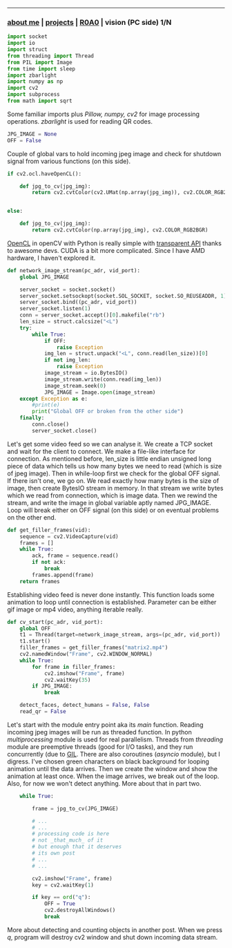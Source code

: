 * * *
### [about me](https://abradaric.me)   |   [projects](./projects.html) | [R0A0](./r0a0.html)   |   vision (PC side) 1/N


```python
import socket
import io
import struct
from threading import Thread
from PIL import Image
from time import sleep
import zbarlight
import numpy as np
import cv2
import subprocess
from math import sqrt
```

Some familiar imports plus _Pillow, numpy, cv2_ for image processing operations. _zbarlight_ is used for reading QR codes.

```python
JPG_IMAGE = None
OFF = False
```

Couple of global vars to hold incoming jpeg image and check for shutdown signal from various functions (on this side).

```python
if cv2.ocl.haveOpenCL():

    def jpg_to_cv(jpg_img):
        return cv2.cvtColor(cv2.UMat(np.array(jpg_img)), cv2.COLOR_RGB2BGR)


else:

    def jpg_to_cv(jpg_img):
        return cv2.cvtColor(np.array(jpg_img), cv2.COLOR_RGB2BGR)
```

[OpenCL](https://opencv.org/platforms/opencl.html) in openCV with Python is really simple with [transparent API](https://www.learnopencv.com/opencv-transparent-api/) thanks to awesome devs. CUDA is a bit more complicated. Since I have AMD hardware, I haven't explored it.

```python
def network_image_stream(pc_adr, vid_port):
    global JPG_IMAGE

    server_socket = socket.socket()
    server_socket.setsockopt(socket.SOL_SOCKET, socket.SO_REUSEADDR, 1)
    server_socket.bind((pc_adr, vid_port))
    server_socket.listen(1)
    conn = server_socket.accept()[0].makefile("rb")
    len_size = struct.calcsize("<L")
    try:
        while True:
            if OFF:
                raise Exception
            img_len = struct.unpack("<L", conn.read(len_size))[0]
            if not img_len:
                raise Exception
            image_stream = io.BytesIO()
            image_stream.write(conn.read(img_len))
            image_stream.seek(0)
            JPG_IMAGE = Image.open(image_stream)
    except Exception as e:
        #print(e)
        print("Global OFF or broken from the other side")
    finally:
        conn.close()
        server_socket.close()
```

Let's get some video feed so we can analyse it. We create a TCP socket and wait for the client to connect. We make a file-like interface for connection. As mentioned before, len\_size is little endian unsigned long piece of data which tells us how many bytes we need to read (which is size of jpeg image). Then in while-loop first we check for the global OFF signal. If there isn't one, we go on. We read exactly how many bytes is the size of image, then create BytesIO stream in memory. In that stream we write bytes which we read from connection, which is image data. Then we rewind the stream, and write the image in global variable aptly named JPG\_IMAGE. Loop will break either on OFF signal (on this side) or on eventual problems on the other end.


```python
def get_filler_frames(vid):
    sequence = cv2.VideoCapture(vid)
    frames = []
    while True:
        ack, frame = sequence.read()
        if not ack:
            break
        frames.append(frame)
    return frames
```

Establishing video feed is never done instantly. This function loads some animation to loop until connection is established. Parameter can be either gif image or mp4 video, anything iterable really.


```python
def cv_start(pc_adr, vid_port):
    global OFF
    t1 = Thread(target=network_image_stream, args=(pc_adr, vid_port))
    t1.start()
    filler_frames = get_filler_frames("matrix2.mp4")
    cv2.namedWindow("Frame", cv2.WINDOW_NORMAL)
    while True:
        for frame in filler_frames:
            cv2.imshow("Frame", frame)
            cv2.waitKey(35)
        if JPG_IMAGE:
            break

    detect_faces, detect_humans = False, False
    read_qr = False
```

Let's start with the module entry point aka its _main_ function. Reading incoming jpeg images will be run as threaded function. In python _multiprocessing_ module is used for real parallelism. Threads from _threading_ module are preemptive threads (good for I/O tasks), and they run concurrently (due to [GIL](https://wiki.python.org/moin/GlobalInterpreterLock). There are also coroutines (_asyncio_ module), but I digress. I've chosen green characters on black background for looping animation until the data arrives. Then we create the window and show the animation at least once. When the image arrives, we break out of the loop. Also, for now we won't detect anything. More about that in part two.

```python
    while True:

        frame = jpg_to_cv(JPG_IMAGE)

        # ...
        # ...
        # processing code is here
        # not _that_much_ of it
        # but enough that it deserves
        # its own post
        # ...
        # ...

        cv2.imshow("Frame", frame)
        key = cv2.waitKey(1)

        if key == ord("q"):
            OFF = True
            cv2.destroyAllWindows()
            break
```

More about detecting and counting objects in another post. When we press _q_, program will destroy cv2 window and shut down incoming data stream.
